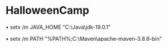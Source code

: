 # HalloweenCamp

• setx /m JAVA_HOME "C:\Java\jdk-19.0.1"

• setx /m PATH "%PATH%;C:\Maven\apache-maven-3.8.6-bin"
